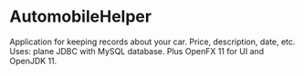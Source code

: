# AutomobileHelper
Application for keeping records about your car. Price, description, date, etc.
Uses: plane JDBC with MySQL database. Plus OpenFX 11 for UI and OpenJDK 11.
